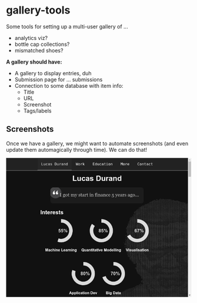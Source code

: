 # gallery-tools
Some tools for setting up a multi-user gallery of ... 

- analytics viz?
- bottle cap collections?
- mismatched shoes?

**A gallery should have:**

- A gallery to display entries, duh
- Submission page for ... submissions
- Connection to some database with item info:
    - Title
    - URL
    - Screenshot
    - Tags/labels

## Screenshots

Once we have a gallery, we might want to automate screenshots (and even update them automagically through time). We can do that!

![screenshot](my_website.png)
